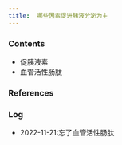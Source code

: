 ```yaml
---
title:  哪些因素促进胰液分泌为主
--- 
```


### Contents
- 促胰液素
- 血管活性肠肽

### References

### Log
- 2022-11-21:忘了血管活性肠肽
